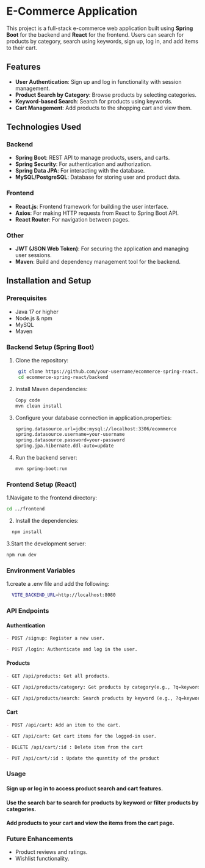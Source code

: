 # E-Commerce Application

This project is a full-stack e-commerce web application built using **Spring Boot** for the backend and **React** for the frontend. Users can search for products by category, search using keywords, sign up, log in, and add items to their cart.

## Features

- **User Authentication**: Sign up and log in functionality with session management.
- **Product Search by Category**: Browse products by selecting categories.
- **Keyword-based Search**: Search for products using keywords.
- **Cart Management**: Add products to the shopping cart and view them.
  
## Technologies Used

### Backend
- **Spring Boot**: REST API to manage products, users, and carts.
- **Spring Security**: For authentication and authorization.
- **Spring Data JPA**: For interacting with the database.
- **MySQL/PostgreSQL**: Database for storing user and product data.

### Frontend
- **React.js**: Frontend framework for building the user interface.
- **Axios**: For making HTTP requests from React to Spring Boot API.
- **React Router**: For navigation between pages.

### Other
- **JWT (JSON Web Token)**: For securing the application and managing user sessions.
- **Maven**: Build and dependency management tool for the backend.

## Installation and Setup

### Prerequisites
- Java 17 or higher
- Node.js & npm
- MySQL
- Maven

### Backend Setup (Spring Boot)

1. Clone the repository:
   ```bash
    git clone https://github.com/your-username/ecommerce-spring-react.git
    cd ecommerce-spring-react/backend
   ```
2. Install Maven dependencies:

    ```bash
    Copy code
    mvn clean install
    ```
3. Configure your database connection in application.properties:

    ```bash
    spring.datasource.url=jdbc:mysql://localhost:3306/ecommerce
    spring.datasource.username=your-username
    spring.datasource.password=your-password
    spring.jpa.hibernate.ddl-auto=update
    ```
4. Run the backend server:

    ```bash
    mvn spring-boot:run
    ```

### Frontend Setup (React)

1.Navigate to the frontend directory:

  ```bash
  cd ../frontend
  ```
2. Install the dependencies:

  ```bash
    npm install
  ```
3.Start the development server:

  ```bash
  npm run dev
  ```
### Environment Variables
  1.create a .env file and add the following:

  ```bash
    VITE_BACKEND_URL=http://localhost:8080
  ```

### API Endpoints
#### Authentication
```md
- POST /signup: Register a new user.
```
```md
- POST /login: Authenticate and log in the user.
```
#### Products
```md
- GET /api/products: Get all products.
```
```md
- GET /api/products/category: Get products by category(e.g., ?q=keyword).
```
```md
- GET /api/products/search: Search products by keyword (e.g., ?q=keyword).
```
#### Cart
```md
- POST /api/cart: Add an item to the cart.
```
```md
- GET /api/cart: Get cart items for the logged-in user.
```
```md
- DELETE /api/cart/:id : Delete item from the cart
``` 
```md
- PUT /api/cart/:id : Update the quantity of the product
```
### Usage
#### Sign up or log in to access product search and cart features.
#### Use the search bar to search for products by keyword or filter products by categories.
#### Add products to your cart and view the items from the cart page.
###  Future Enhancements
- Product reviews and ratings.
- Wishlist functionality.
